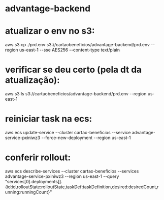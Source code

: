 # advantage-backend

# atualizar o env no s3: 
aws s3 cp ./prd.env s3://cartaobeneficios/advantage-backend/prd.env --region us-east-1 --sse AES256 --content-type text/plain

# verificar se deu certo (pela dt da atualização):
aws s3 ls s3://cartaobeneficios/advantage-backend/prd.env --region us-east-1

# reiniciar task na ecs:
aws ecs update-service --cluster cartao-beneficios --service advantage-service-pxiniwz3 --force-new-deployment --region us-east-1

# conferir rollout:
aws ecs describe-services --cluster cartao-beneficios --services advantage-service-pxiniwz3 --region us-east-1 --query "services[0].deployments[].{id:id,rolloutState:rolloutState,taskDef:taskDefinition,desired:desiredCount,running:runningCount}"
